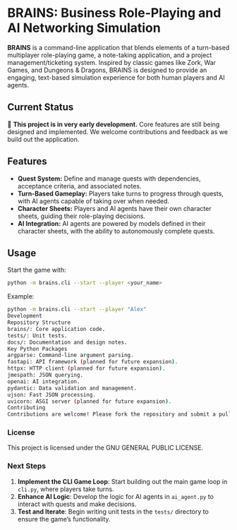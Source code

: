 # BRAINS: Business Role-Playing and AI Networking Simulation

**BRAINS** is a command-line application that blends elements of a turn-based multiplayer role-playing game, a note-taking application, and a project management/ticketing system. Inspired by classic games like Zork, War Games, and Dungeons & Dragons, BRAINS is designed to provide an engaging, text-based simulation experience for both human players and AI agents.

## Current Status

🚧 **This project is in very early development.** Core features are still being designed and implemented. We welcome contributions and feedback as we build out the application.

## Features

- **Quest System:** Define and manage quests with dependencies, acceptance criteria, and associated notes.
- **Turn-Based Gameplay:** Players take turns to progress through quests, with AI agents capable of taking over when needed.
- **Character Sheets:** Players and AI agents have their own character sheets, guiding their role-playing decisions.
- **AI Integration:** AI agents are powered by models defined in their character sheets, with the ability to autonomously complete quests.

## Usage

Start the game with:

```bash
python -m brains.cli --start --player <your_name>
```

Example:

```bash
python -m brains.cli --start --player "Alex"
Development
Repository Structure
brains/: Core application code.
tests/: Unit tests.
docs/: Documentation and design notes.
Key Python Packages
argparse: Command-line argument parsing.
fastapi: API framework (planned for future expansion).
httpx: HTTP client (planned for future expansion).
jmespath: JSON querying.
openai: AI integration.
pydantic: Data validation and management.
ujson: Fast JSON processing.
uvicorn: ASGI server (planned for future expansion).
Contributing
Contributions are welcome! Please fork the repository and submit a pull request.
```

### License

This project is licensed under the GNU GENERAL PUBLIC LICENSE.

### Next Steps

1. **Implement the CLI Game Loop**: Start building out the main game loop in `cli.py`, where players take turns.
2. **Enhance AI Logic**: Develop the logic for AI agents in `ai_agent.py` to interact with quests and make decisions.
3. **Test and Iterate**: Begin writing unit tests in the `tests/` directory to ensure the game’s functionality.
